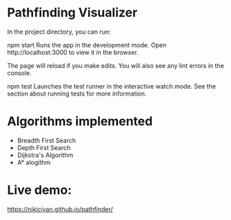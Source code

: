 # Pathfinding Visualizer

In the project directory, you can run:

npm start
Runs the app in the development mode.
Open http://localhost:3000 to view it in the browser.

The page will reload if you make edits.
You will also see any lint errors in the console.

npm test
Launches the test runner in the interactive watch mode.
See the section about running tests for more information.

# Algorithms implemented
- Breadth First Search
- Depth First Search
- Dijkstra's Algorithm
- A* alogithm

# Live demo:
https://nikicivan.github.io/pathfinder/
